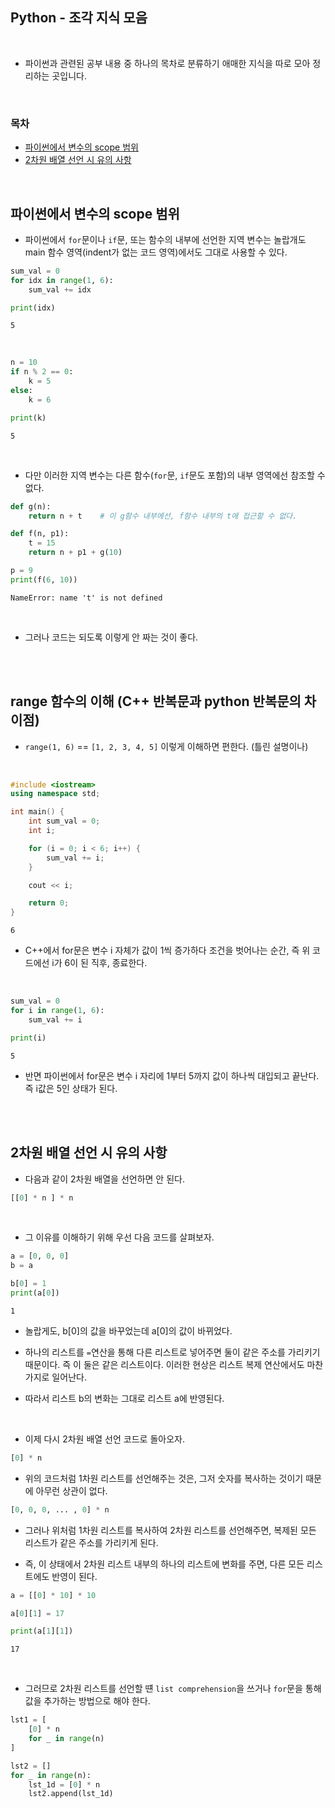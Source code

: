 ## Python - 조각 지식 모음

<br/>

* 파이썬과 관련된 공부 내용 중 하나의 목차로 분류하기 애매한 지식을 따로 모아 정리하는 곳입니다.

<br/>

### 목차

* <a href="https://github.com/SangYoonLee1231/TIL/blob/main/Python/python_piece_info.md#%ED%8C%8C%EC%9D%B4%EC%8D%AC%EC%97%90%EC%84%9C-%EB%B3%80%EC%88%98%EC%9D%98-scope-%EB%B2%94%EC%9C%84">파이썬에서 변수의 scope 범위</a>
* <a href="https://github.com/SangYoonLee1231/TIL/blob/main/Python/python_piece_info.md#2%EC%B0%A8%EC%9B%90-%EB%B0%B0%EC%97%B4-%EC%84%A0%EC%96%B8-%EC%8B%9C-%EC%9C%A0%EC%9D%98-%EC%82%AC%ED%95%AD">2차원 배열 선언 시 유의 사항</a>

<br/>

## 파이썬에서 변수의 scope 범위

* 파이썬에서 <code>for</code>문이나 <code>if</code>문, 또는 함수의 내부에 선언한 지역 변수는 놀랍개도 main 함수 영역(indent가 없는 코드 영역)에서도 그대로 사용할 수 있다.


```python
sum_val = 0
for idx in range(1, 6):
    sum_val += idx

print(idx)
```
```
5
```

<br/>

```python
n = 10
if n % 2 == 0:
    k = 5
else:
    k = 6

print(k)
```
```
5
```

<br/>

* 다만 이러한 지역 변수는 다른 함수(<code>for</code>문, <code>if</code>문도 포함)의 내부 영역에선 참조할 수 없다.

```python
def g(n):
    return n + t    # 이 g함수 내부에선, f함수 내부의 t에 접근할 수 없다.

def f(n, p1):
    t = 15
    return n + p1 + g(10)

p = 9
print(f(6, 10))
```
```
NameError: name 't' is not defined
```

<br/>

* 그러나 코드는 되도록 이렇게 안 짜는 것이 좋다.

<br/><br/>

## range 함수의 이해 (C++ 반복문과 python 반복문의 차이점)

* <code>range(1, 6)</code> == <code>[1, 2, 3, 4, 5]</code> 이렇게 이해하면 편한다. (틀린 설명이나)

<br/>

```c++
#include <iostream>
using namespace std;

int main() {
    int sum_val = 0;
    int i;

    for (i = 0; i < 6; i++) {
        sum_val += i;
    }

    cout << i;

    return 0;
}
```
```
6
```

* C++에서 for문은 변수 i 자체가 값이 1씩 증가하다 조건을 벗어나는 순간, 즉 위 코드에선 i가 6이 된 직후, 종료한다.

<br/>

```python
sum_val = 0
for i in range(1, 6):
    sum_val += i

print(i)
```
```
5
```

* 반면 파이썬에서 for문은 변수 i 자리에 1부터 5까지 값이 하나씩 대입되고 끝난다. 즉 i값은 5인 상태가 된다.

<br/><br/>

## 2차원 배열 선언 시 유의 사항

* 다음과 같이 2차원 배열을 선언하면 안 된다.

```python
[[0] * n ] * n
```

<br/>

* 그 이유를 이해하기 위해 우선 다음 코드를 살펴보자.

```python
a = [0, 0, 0]
b = a

b[0] = 1
print(a[0])
```
```
1
```

* 놀랍게도, b[0]의 값을 바꾸었는데 a[0]의 값이 바뀌었다.

* 하나의 리스트를 <code>=</code>연산을 통해 다른 리스트로 넣어주면 둘이 같은 주소를 가리키기 때문이다. 즉 이 둘은 같은 리스트이다. 이러한 현상은 리스트 복제 연산에서도 마찬가지로 일어난다.

* 따라서 리스트 b의 변화는 그대로 리스트 a에 반영된다.

<br/>

* 이제 다시 2차원 배열 선언 코드로 돌아오자.

```python
[0] * n 
```

* 위의 코드처럼 1차원 리스트를 선언해주는 것은, 그저 숫자를 복사하는 것이기 때문에 아무런 상관이 없다.

```python
[0, 0, 0, ... , 0] * n
```

* 그러나 위처럼 1차원 리스트를 복사하여 2차원 리스트를 선언해주면, 복제된 모든 리스트가 같은 주소를 가리키게 된다.

* 즉, 이 상태에서 2차원 리스트 내부의 하나의 리스트에 변화를 주면, 다른 모든 리스트에도 반영이 된다.

```python
a = [[0] * 10] * 10

a[0][1] = 17

print(a[1][1])
```
```
17
```

<br/>

* 그러므로 2차원 리스트를 선언할 떈 <code>list comprehension</code>을 쓰거나 <code>for</code>문을 통해 값을 추가하는 방법으로 해야 한다.

```python
lst1 = [
    [0] * n
    for _ in range(n)
]

lst2 = []
for _ in range(n):
    lst_1d = [0] * n
    lst2.append(lst_1d)
```